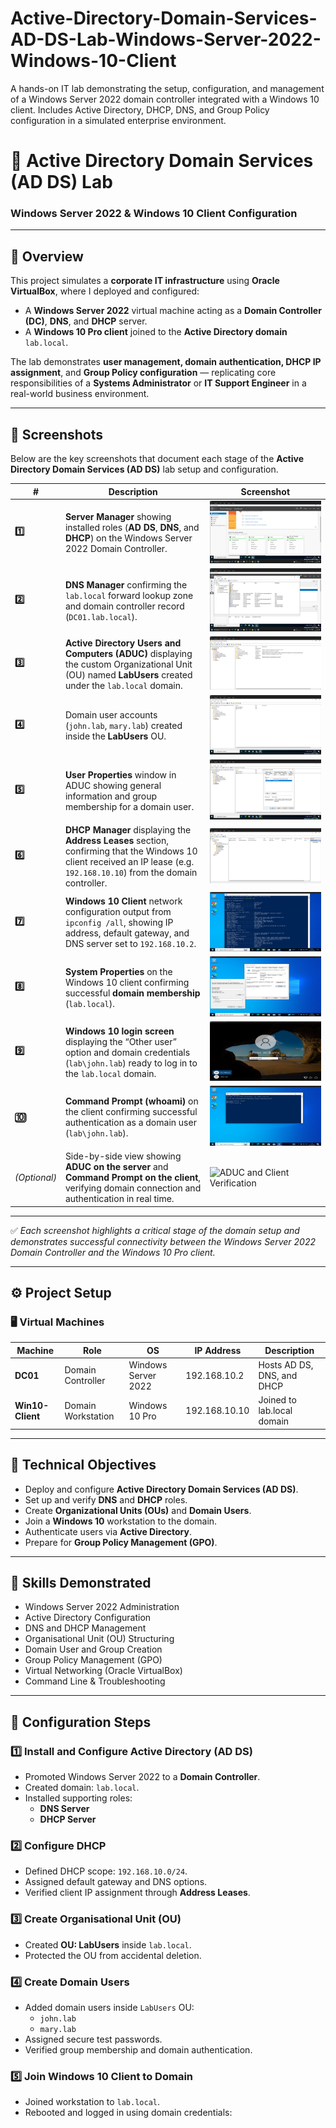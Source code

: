 # Active-Directory-Domain-Services-AD-DS-Lab-Windows-Server-2022-Windows-10-Client
A hands-on IT lab demonstrating the setup, configuration, and management of a Windows Server 2022 domain controller integrated with a Windows 10 client. Includes Active Directory, DHCP, DNS, and Group Policy configuration in a simulated enterprise environment.


# 🧩 Active Directory Domain Services (AD DS) Lab  
### Windows Server 2022 & Windows 10 Client Configuration

---

## 📘 Overview
This project simulates a **corporate IT infrastructure** using **Oracle VirtualBox**, where I deployed and configured:
- A **Windows Server 2022** virtual machine acting as a **Domain Controller (DC)**, **DNS**, and **DHCP** server.
- A **Windows 10 Pro client** joined to the **Active Directory domain** `lab.local`.

The lab demonstrates **user management, domain authentication, DHCP IP assignment**, and **Group Policy configuration** — replicating core responsibilities of a **Systems Administrator** or **IT Support Engineer** in a real-world business environment.

---

## 📸 Screenshots

Below are the key screenshots that document each stage of the **Active Directory Domain Services (AD DS)** lab setup and configuration.

| # | Description | Screenshot |
|---|--------------|-------------|
| **1️⃣** | **Server Manager** showing installed roles (**AD DS**, **DNS**, and **DHCP**) on the Windows Server 2022 Domain Controller. | ![Server Manager Roles](./Screenshots/ServerManager_ADDS.png) |
| **2️⃣** | **DNS Manager** confirming the `lab.local` forward lookup zone and domain controller record (`DC01.lab.local`). | ![DNS Manager Lab Local](./Screenshots/DNS_LabLocal.png) |
| **3️⃣** | **Active Directory Users and Computers (ADUC)** displaying the custom Organizational Unit (OU) named **LabUsers** created under the `lab.local` domain. | ![ADUC LabUsers OU](./Screenshots/ADUC_LabLocal.png) |
| **4️⃣** | Domain user accounts (`john.lab`, `mary.lab`) created inside the **LabUsers** OU. | ![ADUC Users](./Screenshots/ADUC_LabUsers_Accounts.png) |
| **5️⃣** | **User Properties** window in ADUC showing general information and group membership for a domain user. | ![User Properties](./Screenshots/ADUC_UserProperties.png) |
| **6️⃣** | **DHCP Manager** displaying the **Address Leases** section, confirming that the Windows 10 client received an IP lease (e.g. `192.168.10.10`) from the domain controller. | ![DHCP Lease](./Screenshots/DHCP_Lease.png) |
| **7️⃣** | **Windows 10 Client** network configuration output from `ipconfig /all`, showing IP address, default gateway, and DNS server set to `192.168.10.2`. | ![Client IP Config](./Screenshots/Client_IPConfig.png) |
| **8️⃣** | **System Properties** on the Windows 10 client confirming successful **domain membership** (`lab.local`). | ![Client Domain Join](./Screenshots/Client_DomainJoin.png) |
| **9️⃣** | **Windows 10 login screen** displaying the “Other user” option and domain credentials (`lab\john.lab`) ready to log in to the `lab.local` domain. | ![Client Domain Login](./Screenshots/Client_LoginDomain.png) |
| **🔟** | **Command Prompt (whoami)** on the client confirming successful authentication as a domain user (`lab\john.lab`). | ![Whoami Domain Verification](./Screenshots/Client_Whoami.png) |
| *(Optional)* | Side-by-side view showing **ADUC on the server** and **Command Prompt on the client**, verifying domain connection and authentication in real time. | ![ADUC and Client Verification](./Screenshots/ADUC_and_Client_SideBySide.png) |

---

✅ *Each screenshot highlights a critical stage of the domain setup and demonstrates successful connectivity between the Windows Server 2022 Domain Controller and the Windows 10 Pro client.*

---

## ⚙️ Project Setup

### 🖥️ Virtual Machines
| Machine | Role | OS | IP Address | Description |
|----------|------|----|-------------|--------------|
| **DC01** | Domain Controller | Windows Server 2022 | 192.168.10.2 | Hosts AD DS, DNS, and DHCP |
| **Win10-Client** | Domain Workstation | Windows 10 Pro | 192.168.10.10 | Joined to lab.local domain |

---

## 🧠 Technical Objectives
- Deploy and configure **Active Directory Domain Services (AD DS)**.
- Set up and verify **DNS** and **DHCP** roles.
- Create **Organizational Units (OUs)** and **Domain Users**.
- Join a **Windows 10** workstation to the domain.
- Authenticate users via **Active Directory**.
- Prepare for **Group Policy Management (GPO)**.

---

## 🧰 Skills Demonstrated
- Windows Server 2022 Administration  
- Active Directory Configuration  
- DNS and DHCP Management  
- Organisational Unit (OU) Structuring  
- Domain User and Group Creation  
- Group Policy Management (GPO)  
- Virtual Networking (Oracle VirtualBox)  
- Command Line & Troubleshooting  

---

## 🧩 Configuration Steps

### 1️⃣ Install and Configure Active Directory (AD DS)
- Promoted Windows Server 2022 to a **Domain Controller**.
- Created domain: `lab.local`.
- Installed supporting roles:
  - **DNS Server**
  - **DHCP Server**

### 2️⃣ Configure DHCP
- Defined DHCP scope: `192.168.10.0/24`.
- Assigned default gateway and DNS options.
- Verified client IP assignment through **Address Leases**.

### 3️⃣ Create Organisational Unit (OU)
- Created **OU: LabUsers** inside `lab.local`.
- Protected the OU from accidental deletion.

### 4️⃣ Create Domain Users
- Added domain users inside `LabUsers` OU:
  - `john.lab`
  - `mary.lab`
- Assigned secure test passwords.
- Verified group membership and domain authentication.

### 5️⃣ Join Windows 10 Client to Domain
- Joined workstation to `lab.local`.
- Rebooted and logged in using domain credentials:
